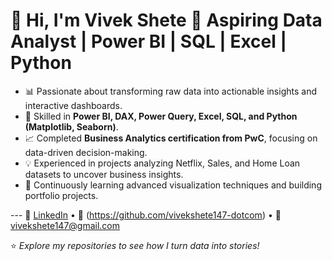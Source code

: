 # 👋 Hi, I'm Vivek Shete    🎯 **Aspiring Data Analyst | Power BI | SQL | Excel | Python**   
- 📊 Passionate about transforming raw data into actionable insights and interactive dashboards.   
- 🧠 Skilled in **Power BI, DAX, Power Query, Excel, SQL, and Python (Matplotlib, Seaborn)**.  
- 📈 Completed **Business Analytics certification from PwC**, focusing on data-driven decision-making.   
- 💡 Experienced in projects analyzing Netflix, Sales, and Home Loan datasets to uncover business insights.   
- 🌱 Continuously learning advanced visualization techniques and building portfolio projects.  

---  💼 [LinkedIn](https://www.linkedin.com/in/vivek-shete-327183363/)
• 📂 (https://github.com/vivekshete147-dotcom)
• 📧 vivekshete147@gmail.com 

⭐ *Explore my repositories to see how I turn data into stories!*  

